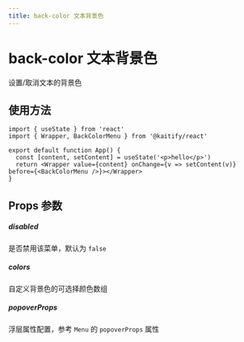 ```yaml
---
title: back-color 文本背景色
---
```


# back-color 文本背景色

设置/取消文本的背景色

## 使用方法

```tsx
import { useState } from 'react'
import { Wrapper, BackColorMenu } from '@kaitify/react'

export default function App() {
  const [content, setContent] = useState('<p>hello</p>')
  return <Wrapper value={content} onChange={v => setContent(v)} before={<BackColorMenu />}></Wrapper>
}
```

## Props 参数

##### disabled <Badge type="danger" text="boolean" />

是否禁用该菜单，默认为 `false`

##### colors <Badge type="danger" text="string[]" />

自定义背景色的可选择颜色数组

##### popoverProps <Badge type="danger" text="Omit<NonNullable<MenuPropsType['popoverProps']>, 'onShow' | 'onShowing' | 'onShown' | 'onHide' | 'onHiding' | 'onHidden'>" />

浮层属性配置，参考 `Menu` 的 `popoverProps` 属性
